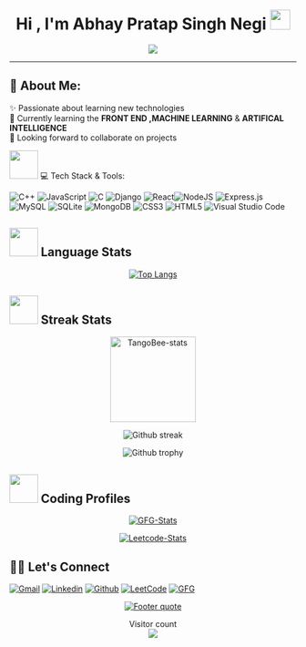 <h1 align="center">Hi , I'm Abhay Pratap Singh Negi <img src="https://media.giphy.com/media/hvRJCLFzcasrR4ia7z/giphy.gif" width="35"></h1>
<p align="center">
  <a href="https://github.com/DenverCoder1/readme-typing-svg"><img src="https://readme-typing-svg.herokuapp.com?lines=Computer+Engineering+Student;Aspiring+Full+Stack+Developer+And+CPP+Developer;Always%20Eager%20to%20learn%20new%20things&center=true&width=600&height=80"></a>
</p>
<hr/>

## 💫 About Me:
✨ Passionate about learning new technologies<br>🌱 Currently learning the <b>FRONT END ,MACHINE LEARNING</b> & <b>ARTIFICAL INTELLIGENCE</b><br><!-- 🔭 Working on a <b>Subscription based eCommerce Website</b><br> -->👯 Looking forward to collaborate on projects<br>

<img src="https://media2.giphy.com/media/QssGEmpkyEOhBCb7e1/giphy.gif?cid=ecf05e47a0n3gi1bfqntqmob8g9aid1oyj2wr3ds3mg700bl&rid=giphy.gif" width="50px" height="50px"> 💻 Tech Stack & Tools:
<!-- ![Python](https://img.shields.io/badge/python-3670A0?style=for-the-badge&logo=python&logoColor=ffdd54) -->
<!--![Java](https://img.shields.io/badge/java-%23ED8B00.svg?style=for-the-badge&logo=java&logoColor=white)--> 
![C++](https://img.shields.io/badge/C++-5C2D91?style=for-the-badge&logo=c++&logoColor=white) ![JavaScript](https://img.shields.io/badge/javascript-%23323330.svg?style=for-the-badge&logo=javascript&logoColor=%23F7DF1E) ![C](https://img.shields.io/badge/c-%2300599C.svg?style=for-the-badge&logo=c&logoColor=white) ![Django](https://img.shields.io/badge/django-%23092E20.svg?style=for-the-badge&logo=django&logoColor=white) ![React](https://img.shields.io/badge/react-%2320232a.svg?style=for-the-badge&logo=react&logoColor=%2361DAFB)![NodeJS](https://img.shields.io/badge/node.js-6DA55F?style=for-the-badge&logo=node.js&logoColor=white) ![Express.js](https://img.shields.io/badge/express.js-%23404d59.svg?style=for-the-badge&logo=express&logoColor=%2361DAFB) ![MySQL](https://img.shields.io/badge/mysql-%2300f.svg?style=for-the-badge&logo=mysql&logoColor=white) ![SQLite](https://img.shields.io/badge/sqlite-%2307405e.svg?style=for-the-badge&logo=sqlite&logoColor=white) ![MongoDB](https://img.shields.io/badge/MongoDB-%234ea94b.svg?style=for-the-badge&logo=mongodb&logoColor=white) ![CSS3](https://img.shields.io/badge/css3-%231572B6.svg?style=for-the-badge&logo=css3&logoColor=white) ![HTML5](https://img.shields.io/badge/html5-%23E34F26.svg?style=for-the-badge&logo=html5&logoColor=white)
 ![Visual Studio Code](https://img.shields.io/badge/Visual%20Studio%20Code-0078d7.svg?style=for-the-badge&logo=visual-studio-code&logoColor=white) 
## <img src="https://github.com/TheDudeThatCode/TheDudeThatCode/blob/master/Assets/Developer.gif" width="50" />  Language Stats
 <div align="center">

  <a>[![Top Langs](https://github-readme-stats.vercel.app/api/top-langs/?username=Divyanshu592)](https://github.com/Divyanshu592/github-readme-stats)</a>

</div>


## <img src="https://github.com/TheDudeThatCode/TheDudeThatCode/blob/master/Assets/Developer.gif" width="50" /> Streak Stats
<div align="center">
<img height="150em" src="https://github-readme-stats.vercel.app/api/?username=TangoBeee&layout=compact&show_icon=true&theme=algolia" alt="TangoBee-stats"/> 
</div>
<div align="center">

  <a>![Github streak][github-streak]</a>

</div>
<div align="center">

  <a>![Github trophy][github-trophy]</a>

</div>

## <img src="https://github.com/TheDudeThatCode/TheDudeThatCode/blob/master/Assets/Developer.gif" width="50" />  Coding Profiles  
<div align="center">

    
  <a href="">[![GFG-Stats][gfg-stats-url]][gfg-url]</a>
  
  <a href="">[![Leetcode-Stats][leetcode-stats-url]][leetcode-url]</a>

</div>


## 🙋‍♂️ Let's Connect
[![Gmail][gmail-shield]][gmail-url]
[![Linkedin][linkedin-shield]][linkedin-url]
[![Github][github-shield]][github-url]
[![LeetCode][leetcode-shield]][leetcode-url]
[![GFG][gfg-shield]][gfg-url]
<br>

<div align="center">

  <a href="https://github.com/abhay123max">![Footer quote][quote-url]</a>

</div>
<p align="center"> 
  Visitor count<br>
  <img src="https://profile-counter.glitch.me/abhay123max/count.svg" />
</p>


<!-- MARKDOWN LINKS & IMAGES -->
[visitors-badge]: https://visitor-badge.glitch.me/badge?page_id=abhay123max
[github-stars-shield]: https://img.shields.io/github/stars/abhay123max?style=social
[github-stats]:https://githubreadmestats.vercel.app/apiusername=abhay123max&theme=algolia&show_icons=true&include_all_commits=false&count_private=true&cache_seconds=7200
[leetcode-stats-url]:https://leetcard.jacoblin.cool/pro_abh?theme=light&font=ZCOOL%20KuaiLe&ext=heatmap
[gfg-stats-url]:https://geeks-for-geeks-stats-api.vercel.app/?userName=abhaypratah04w
[leetcode-url]: https://leetcode.com/u/pro_abh/
[gfg-url]:https://www.geeksforgeeks.org/user/abhaypratah04w/
[github-followers-shield]: https://img.shields.io/github/followers/?style=social
[github-language]: https://github-readme-stats.vercel.app/api/top-langs/?username=Divyanshu592&theme=algolia
[github-streak]: https://streak-stats.demolab.com?user=Divyanshu592&theme=algolia
[github-trophy]: https://github-profile-trophy.vercel.app/?username=Divyanshu592&theme=algolia
[leetcode-problems-badge]: https://badges.peiyuan.ch/leetcode/divyanshupandey3m/solved?color=orange&logo=leetcode
[gfg-rank-shield]: https://img.shields.io/badge/Institute%20Rank-150-green?labelColor=white&logo=geeksforgeeks&style=flat
[leetcode-url]: https://leetcode.com/u/pro_abh/
[gfg-url]:https://www.geeksforgeeks.org/user/abhaypratah04w/
[ssrn-shield]: https://img.shields.io/badge/-SSRN-informational?style=flat&logo=ssrn&logoColor=darkblue&color=white
[ssrn-paper-url]: https://papers.ssrn.com/sol3/papers.cfm?abstract_id=3867738
[ieee-shield]: https://img.shields.io/badge/IEEE-informational?style=flat&logo=ieee
[ieee-paper-url]: https://ieeexplore.ieee.org/document/9807998
[quote-url]: https://quotes-github-readme.vercel.app/api?type=horizontal&theme=radical
[gmail-shield]: https://img.shields.io/badge/Gmail-abhaypratapnegi227@gmail.com-red?style=for-the-badge&logo=gmail
[gmail-url]: mailto:abhaypratapnegi227@gmail.com
[linkedin-shield]:https://img.shields.io/badge/LinkedIn-Connect-blue?style=for-the-badge&logo=linkedin
[linkedin-url]: https://www.linkedin.com/in/abhay-pratap-singh-negi-6546b930a
[github-shield]:  https://img.shields.io/badge/GitHub-abhay123max-black?style=for-the-badge&logo=github
[linkedin-shield]:https://img.shields.io/badge/LinkedIn-Connect-blue?style=for-the-badge&logo=linkedin
[github-shield]: https://img.shields.io/badge/GitHub-abhay123max-black?style=for-the-badge&logo=github
[quote-url]: https://quotes-github-readme.vercel.app/api?type=horizontal&theme=algolia
[leetcode-shield]:https://img.shields.io/badge/LeetCode-pro__abh-orange?style=for-the-badge&logo=leetcode
[gfg-shield]: https://img.shields.io/badge/GeeksforGeeks-abhaypratah04w-darkgreen?style=for-the-badge&logo=geeksforgeeks
[github-url]: https://github.com/abhay123max
